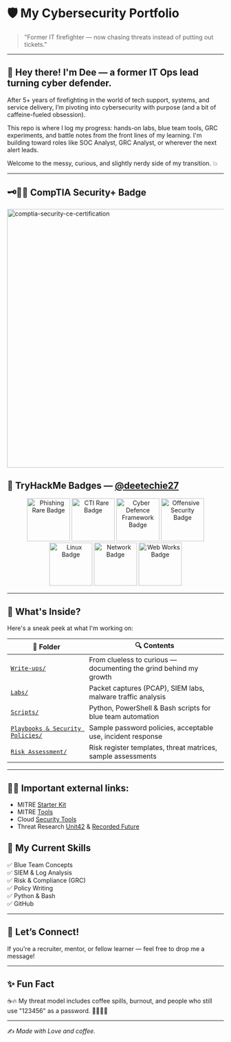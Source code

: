 # 🛡️ My Cybersecurity Portfolio

> "Former IT firefighter — now chasing threats instead of putting out tickets."

---

## 👋 Hey there! I'm Dee — a former IT Ops lead turning cyber defender.

After 5+ years of firefighting in the world of tech support, systems, and service delivery, I’m pivoting into cybersecurity with purpose (and a bit of caffeine-fueled obsession).

This repo is where I log my progress: hands-on labs, blue team tools, GRC experiments, and battle notes from the front lines of my learning. I'm building toward roles like SOC Analyst, GRC Analyst, or wherever the next alert leads.

Welcome to the messy, curious, and slightly nerdy side of my transition. 💥

---

## 🗝️🕵️‍♂️ CompTIA Security+ Badge
<img width="601" height="601" alt="comptia-security-ce-certification" src="https://github.com/user-attachments/assets/43d0a3f2-e971-4a46-9ab6-9dc70587c753" />

## 🏅 TryHackMe Badges — [@deetechie27](https://tryhackme.com/p/deetechie27)

<p align="center">
<img src="https://tryhackme.com/img/badges/phishing.svg" alt="Phishing Rare Badge" width="100"/>  
<img src="https://tryhackme.com/img/badges/cyberthreatintellegenceblue.svg" alt="CTI Rare Badge" width="100"/>  
<img src="https://tryhackme.com/img/badges/cyberdefenceframework.svg" alt="Cyber Defence Framework Badge" width="100"/>  
<img src="https://tryhackme.com/img/badges/introtooffensivesecurity.svg" alt="Offensive Security Badge" width="100"/>  
<img src="https://tryhackme.com/img/badges/linux.svg" alt="Linux Badge" width="100"/>  
<img src="https://tryhackme.com/img/badges/networkfundamentals.svg" alt="Network Badge" width="100"/>  
<img src="https://tryhackme.com/img/badges/howthewebworks.svg" alt="Web Works Badge" width="100"/>  


---

## 🚀 What's Inside?

Here's a sneak peek at what I'm working on:

| 📂 Folder | 🔍 Contents |
|----------|-------------|
| [`Write-ups/`](https://github.com/Dee-Techie/Cybersecurity-Portfolio/blob/main/Write-Ups/README.md) | From clueless to curious — documenting the grind behind my growth |
| [`Labs/`](https://github.com/Dee-Techie/Cybersecurity-Portfolio/blob/main/Labs/README.md) | Packet captures (PCAP), SIEM labs, malware traffic analysis |
| [`Scripts/`](https://github.com/Dee-Techie/Cybersecurity-Portfolio/blob/main/Scripts/scripts.md) | Python, PowerShell & Bash scripts for blue team automation |
| [`Playbooks & Security Policies/`](https://github.com/Dee-Techie/Cybersecurity-Portfolio/blob/main/Security-Policies/README.md) | Sample password policies, acceptable use, incident response |
| [`Risk Assessment/`](https://github.com/Dee-Techie/Cybersecurity-Portfolio/tree/main/Risk-Assessments) | Risk register templates, threat matrices, sample assessments |

---

## 🙅‍♂️ Important external links:
- MITRE [Starter Kit](https://engage.mitre.org/starter-kit/)
- MITRE [Tools](https://engage.mitre.org/tools/)
- Cloud [Security Tools](https://cloud.google.com/security/resources)
- Threat Research [Unit42](https://unit42.paloaltonetworks.com/category/threat-research/) & [Recorded Future](https://www.recordedfuture.com/resources)

## 🧠 My Current Skills

✅ Blue Team Concepts  
✅ SIEM & Log Analysis  
✅ Risk & Compliance (GRC)  
✅ Policy Writing  
✅ Python & Bash  
✅ GitHub 

---

## 💬 Let’s Connect!

If you're a recruiter, mentor, or fellow learner — feel free to drop me a message!

---

## ✨ Fun Fact

☕🔥 My threat model includes coffee spills, burnout, and people who still use "123456" as a password. 🚨🔐🤦‍♂️
  
---
✍️ *Made with Love and coffee.*

